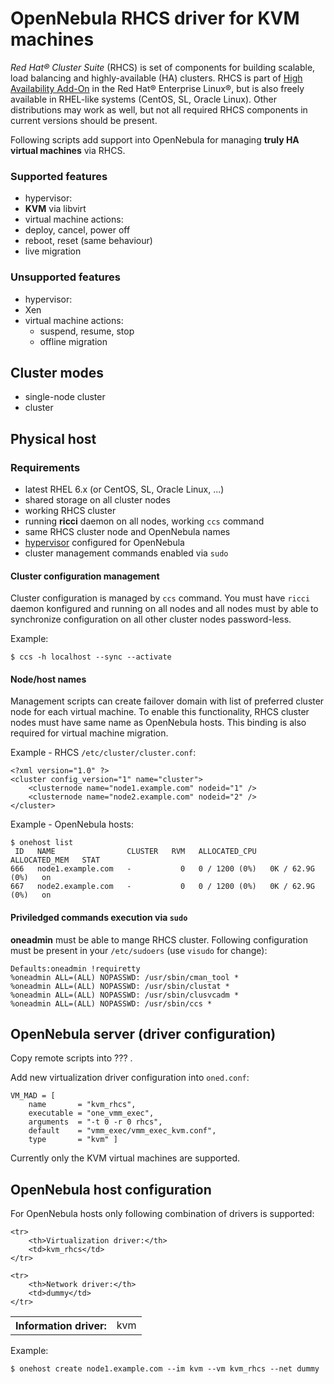 # OpenNebula RHCS driver for KVM machines

*Red Hat® Cluster Suite* (RHCS) is set of components for building scalable,
load balancing and highly-available (HA) clusters. RHCS is part of
[High Availability Add-On][HA] in the Red Hat® Enterprise Linux®, but is
also freely available in RHEL-like systems (CentOS, SL, Oracle Linux). Other
distributions may work as well, but not all required RHCS components
in current versions should be present.

Following scripts add support into OpenNebula for managing **truly HA virtual
machines** via RHCS.

### Supported features

* hypervisor:
 * **KVM** via libvirt
* virtual machine actions:
 * deploy, cancel, power off
 * reboot, reset (same behaviour)
 * live migration

### Unsupported features

* hypervisor:
 * Xen
* virtual machine actions:
  * suspend, resume, stop
  * offline migration


## Cluster modes

* single-node cluster
* cluster

## Physical host

### Requirements

* latest RHEL 6.x (or CentOS, SL, Oracle Linux, ...)
* shared storage on all cluster nodes
* working RHCS cluster
 * running **ricci** daemon on all nodes, working `ccs` command
 * same RHCS cluster node and OpenNebula names
* [hypervisor][KVM] configured for OpenNebula
* cluster management commands enabled via `sudo`

#### Cluster configuration management

Cluster configuration is managed by `ccs` command. You must have `ricci`
daemon konfigured and running on all nodes and all nodes must by able
to synchronize configuration on all other cluster nodes password-less.

Example:

    $ ccs -h localhost --sync --activate

#### Node/host names

Management scripts can create failover domain with list of preferred
cluster node for each virtual machine. To enable this functionality,
RHCS cluster nodes must have same name as OpenNebula hosts. This binding
is also required for virtual machine migration.

Example - RHCS `/etc/cluster/cluster.conf`:

    <?xml version="1.0" ?>
    <cluster config_version="1" name="cluster">
        <clusternode name="node1.example.com" nodeid="1" />
        <clusternode name="node2.example.com" nodeid="2" />
    </cluster>

Example - OpenNebula hosts:

    $ onehost list
     ID   NAME                CLUSTER   RVM   ALLOCATED_CPU     ALLOCATED_MEM   STAT
    666   node1.example.com   -           0   0 / 1200 (0%)   0K / 62.9G (0%)   on    
    667   node2.example.com   -           0   0 / 1200 (0%)   0K / 62.9G (0%)   on    

#### Priviledged commands execution via `sudo`

**oneadmin** must be able to mange RHCS cluster. Following
configuration must be present in your `/etc/sudoers` (use `visudo`
for change):

    Defaults:oneadmin !requiretty
    %oneadmin ALL=(ALL) NOPASSWD: /usr/sbin/cman_tool *
    %oneadmin ALL=(ALL) NOPASSWD: /usr/sbin/clustat *
    %oneadmin ALL=(ALL) NOPASSWD: /usr/sbin/clusvcadm *
    %oneadmin ALL=(ALL) NOPASSWD: /usr/sbin/ccs *

## OpenNebula server (driver configuration)

Copy remote scripts into ??? .

Add new virtualization driver configuration into `oned.conf`:

    VM_MAD = [
        name       = "kvm_rhcs",
        executable = "one_vmm_exec",
        arguments  = "-t 0 -r 0 rhcs",
        default    = "vmm_exec/vmm_exec_kvm.conf",
        type       = "kvm" ]

Currently only the KVM virtual machines are supported.

## OpenNebula host configuration

For OpenNebula hosts only following combination of drivers is supported:

<table>
	<tr>
		<th>Information driver:</th>
		<td>kvm</td>
	</tr>

	<tr>
		<th>Virtualization driver:</th>
		<td>kvm_rhcs</td>
	</tr>

	<tr>
		<th>Network driver:</th>
		<td>dummy</td>
	</tr>
</table>

Example:

    $ onehost create node1.example.com --im kvm --vm kvm_rhcs --net dummy

[KVM]: http://opennebula.org/documentation:documentation:kvm "OpenNebula KVM driver"
[HA]:  http://www.redhat.com/products/enterprise-linux-add-ons/high-availability/ "Red Hat® Enterprise Linux® High Availability Add-On"
